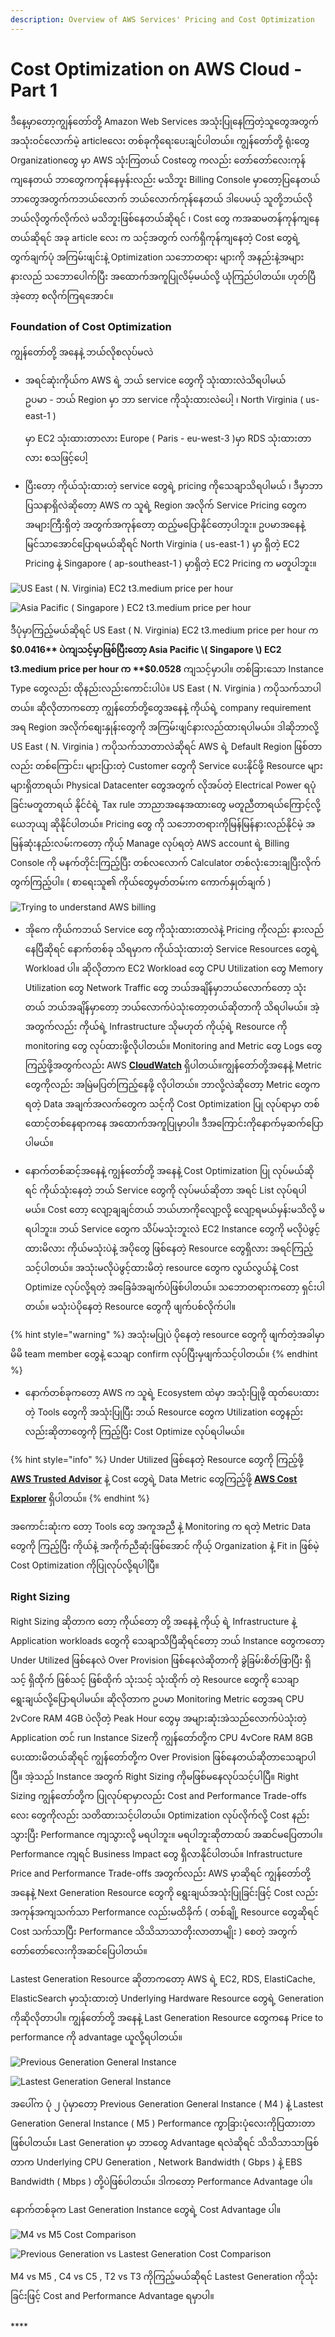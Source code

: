 ```yaml
---
description: Overview of AWS Services' Pricing and Cost Optimization
---
```


# Cost Optimization on AWS Cloud - Part 1

ဒီနေ့မှာတော့ကျွန်တော်တို့ Amazon Web Services အသုံးပြုနေကြတဲ့သူတွေအတွက် အသုံးဝင်လောက်မဲ့ articleလေး တစ်ခုကိုရေးပေးချင်ပါတယ်။ ကျွန်တော်တို့ ရုံးတွေ Organizationတွေ မှာ AWS သုံးကြတယ် Costတွေ ကလည်း တော်တော်လေးကုန် ကျနေတယ် ဘာတွေကကုန်နေမှန်းလည်း မသိဘူး Billing Console မှာတော့ပြနေတယ် ဘာတွေအတွက်ကဘယ်လောက် ဘယ်လောက်ကုန်နေတယ် ဒါပေမယ့် သူတို့ဘယ်လိုဘယ်လိုတွက်လိုက်လဲ မသိဘူးဖြစ်နေတယ်ဆိုရင် ၊ Cost တွေ ကအဆမတန်ကုန်ကျနေတယ်ဆိုရင်  အခု article လေး က သင့်အတွက် လက်ရှိကုန်ကျနေတဲ့ Cost တွေရဲ့ တွက်ချက်ပုံ အကြမ်းဖျင်းနဲ့ Optimization သဘောတရား များကို အနည်းနဲ့အများ နားလည် သဘောပေါက်ပြီး အထောက်အကူပြုလိမ့်မယ်လို့ ယုံကြည်ပါတယ်။ ဟုတ်ပြီ အဲ့တော့ စလိုက်ကြရအောင်။

### Foundation of Cost Optimization

ကျွန်တော်တို့ အနေနဲ့ ဘယ်လိုစလုပ်မလဲ

* အရင်ဆုံးကိုယ်က AWS ရဲ့ ဘယ် service တွေကို သုံးထားလဲသိရပါမယ်   
  ဥပမာ - ဘယ် Region မှာ ဘာ service ကိုသုံးထားလဲပေါ့ ၊ North Virginia \( us-east-1 \)

   မှာ EC2 သုံးထားတာလား Europe \( Paris - eu-west-3 \)မှာ RDS သုံးထားတာလား စသဖြင့်ပေါ့   

* ပြီးတော့ ကိုယ်သုံးထားတဲ့ service တွေရဲ့ pricing ကိုသေချာသိရပါမယ် ၊ ဒီမှာဘာပြသနာရှိလဲဆိုတော့ AWS က သူရဲ့ Region အလိုက် Service Pricing တွေက အများကြီးရှိတဲ့ အတွက်အကုန်တော့ ထည့်မပြောနိုင်တော့ပါဘူး။  ဥပမာအနေနဲ့ မြင်သာအောင်ပြောရမယ်ဆိုရင် North Virginia \( us-east-1 \) မှာ ရှိတဲ့ EC2 Pricing နဲ့ Singapore \( ap-southeast-1 \) မှာရှိတဲ့ EC2 Pricing က မတူပါဘူး။ 

![US East \( N. Virginia\) EC2 t3.medium price per hour](../.gitbook/assets/screenshot-from-2020-01-14-00-14-14.png)

![Asia Pacific  \( Singapore \) EC2 t3.medium price per hour](../.gitbook/assets/screenshot-from-2020-01-14-00-14-47.png)

ဒီပုံမှာကြည့်မယ်ဆိုရင် US East \( N. Virginia\) EC2 t3.medium price per hour က **$​0.0416** ပဲကျသင့်မှာဖြစ်ပြီးတော့ Asia Pacific \( Singapore \) EC2 t3.medium price per hour က **$0.0528** ကျသင့်မှာပါ။  တစ်ခြားသော Instance Type တွေလည်း ထိုနည်းလည်းကောင်းပါပဲ။ US East \( N. Virginia \) ကပိုသက်သာပါတယ်။ ဆိုလိုတာကတော့ ကျွန်တော်တို့တွေအနေနဲ့ ကိုယ်ရဲ့ company requirement  အရ Region အလိုက်စျေးနှုန်းတွေကို အကြမ်းဖျင်နားလည်ထားရပါမယ်။ ဒါဆိုဘာလို့ US East \( N. Virginia \) ကပိုသက်သာတာလဲဆိုရင် AWS ရဲ့ Default Region ဖြစ်တာလည်း တစ်ကြောင်း၊ များပြားတဲ့ Customer တွေကို Service ပေးနိုင်ဖို့ Resource များများရှိတာရယ်၊ Physical Datacenter တွေအတွက် လိုအပ်တဲ့ Electrical Power ရပုံခြင်းမတူတာရယ် နိုင်ငံရဲ့ Tax rule ဘာညာအနေအထားတွေ မတူညီတာရယ်ကြောင့်လို့ ယေဘုယျ ဆိုနိုင်ပါတယ်။ Pricing တွေ ကို သဘောတရားကိုမြန်မြန်နားလည်နိုင်မဲ့ အမြန်ဆုံးနည်းလမ်းကတော့ ကိုယ့် Manage လုပ်ရတဲ့ AWS account ရဲ့ Billing Console ကို မနက်တိုင်းကြည့်ပြီး တစ်လလောက် Calculator တစ်လုံးဘေးချပြီးလိုက်တွက်ကြည့်ပါ။ \( စာရေးသူ၏ ကိုယ်တွေမှတ်တမ်းက ကောက်နှုတ်ချက် \) 

![Trying to understand AWS billing](../.gitbook/assets/82106582_2594000577550233_2484771892225900544_n.jpg)

* အိုကေ ကိုယ်ကဘယ် Service တွေ ကိုသုံးထားတာလဲနဲ့ Pricing ကိုလည်း နားလည်နေပြီဆိုရင် နောက်တစ်ခု သိရမှာက ကိုယ်သုံးထားတဲ့ Service Resources တွေရဲ့ Workload ပါ။  ဆိုလိုတာက EC2 Workload တွေ CPU Utilization တွေ Memory Utilization တွေ Network Traffic တွေ ဘယ်အချိန်မှာဘယ်လောက်တော့ သုံးတယ် ဘယ်အချိန်မှာတော့ ဘယ်လောက်ပဲသုံးတော့တယ်ဆိုတာကို သိရပါမယ်။ အဲ့အတွက်လည်း ကိုယ်ရဲ့ Infrastructure သိုမဟုတ် ကိုယ့်ရဲ့ Resource ကို monitoring တွေ လုပ်ထားဖို့လိုပါတယ်။ Monitoring and Metric တွေ Logs တွေ ကြည့်ဖို့အတွက်လည်း AWS [**CloudWatch**](https://aws.amazon.com/cloudwatch/) ရှိပါတယ်။ကျွန်တော်တို့အနေနဲ့  Metric တွေကိုလည်း အမြဲမပြတ်ကြည့်နေဖို့ လိုပါတယ်။ ဘာလို့လဲဆိုတော့  Metric တွေက ရတဲ့ Data အချက်အလက်တွေက သင့်ကို Cost Optimization ပြု လုပ်ရာမှာ တစ်ထောင့်တစ်နေရာကနေ အထောက်အကူပြုမှာပါ။ ဒီအကြောင်းကိုနောက်မှဆက်ပြောပါမယ်။ 



* နောက်တစ်ဆင့်အနေနဲ့ ကျွန်တော်တို့ အနေနဲ့ Cost Optimization ပြု လုပ်မယ်ဆိုရင် ကိုယ်သုံးနေတဲ့ ဘယ် Service တွေကို လုပ်မယ်ဆိုတာ အရင် List လုပ်ရပါမယ်။ Cost တော့ လျော့ချချင်တယ် ဘယ်ဟာကိုလျော့လို့ လျော့ရမယ်မှန်းမသိလို့ မရပါဘူး။ ဘယ် Service တွေက သိပ်မသုံးဘူးလဲ EC2 Instance တွေကို မလိုပဲဖွင့်ထားမိလား ကိုယ်မသုံးပဲနဲ့ အပိုတွေ ဖြစ်နေတဲ့ Resource တွေရှိလား အရင်ကြည့်သင့်ပါတယ်။ အသုံးမလိုပဲဖွင့်ထားမိတဲ့ resource တွေက လွယ်လွယ်နဲ့ Cost Optimize လုပ်လို့ရတဲ့ အခြေခံအချက်ပဲဖြစ်ပါတယ်။ သဘောတရားကတော့ ရှင်းပါတယ်။ မသုံးပဲပိုနေတဲ့ Resource တွေကို ဖျက်ပစ်လိုက်ပါ။ 

{% hint style="warning" %}
အသုံးမပြုပဲ ပိုနေတဲ့ resource တွေကို ဖျက်တဲ့အခါမှာ မိမိ team member တွေနဲ့ သေချာ confirm လုပ်ပြီးမှဖျက်သင့်ပါတယ်။ 
{% endhint %}

* နောက်တစ်ခုကတော့ AWS က သူရဲ့ Ecosystem ထဲမှာ အသုံးပြုဖို့ ထုတ်ပေးထားတဲ့ Tools တွေကို အသုံးပြုပြီး ဘယ် Resource တွေက Utilization တွေနည်းလည်းဆိုတာတွေကို ကြည့်ပြီး Cost Optimize လုပ်ရပါမယ်။ 

{% hint style="info" %}
Under Utilized  ဖြစ်နေတဲ့ Resource တွေကို ကြည့်ဖို့ [**AWS Trusted Advisor**](https://aws.amazon.com/premiumsupport/trustedadvisor/) နဲ့ Cost တွေရဲ့ Data Metric တွေကြည့်ဖို့ [**AWS Cost Explorer**](https://aws.amazon.com/aws-cost-management/aws-cost-explorer/) ရှိပါတယ်။
{% endhint %}

အကောင်းဆုံးက တော့ Tools တွေ အကူအညီ နဲ့ Monitoring က ရတဲ့ Metric Data တွေကို ကြည့်ပြီး ကိုယ်နဲ့ အကိုက်ညီဆုံးဖြစ်အောင် ကိုယ့် Organization နဲ့ Fit in ဖြစ်မဲ့ Cost Optimization ကိုပြုလုပ်လို့ရပါပြီ။ 

### Right Sizing

Right Sizing ဆိုတာက တော့ ကိုယ်တော့ တို့ အနေနဲ့ ကိုယ့် ရဲ့ Infrastructure နဲ့ Application workloads တွေကို သေချာသိပြီဆိုရင်တော့  ဘယ် Instance တွေကတော့ Under Utilized ဖြစ်နေလဲ Over Provision ဖြစ်နေလဲဆိုတာကို ခွဲခြမ်းစိတ်ဖြာပြီး ရှိသင့် ရှိထိုက် ဖြစ်သင့် ဖြစ်ထိုက် သုံးသင့် သုံးထိုက် တဲ့ Resource တွေကို သေချာရွေးချယ်လို့ပြောရပါမယ်။ ဆိုလိုတာက ဥပမာ Monitoring Metric တွေအရ CPU 2vCore RAM 4GB ပဲလိုတဲ့ Peak Hour တွေမှ အများဆုံးအဲသည်လောက်ပဲသုံးတဲ့ Application တင် run  Instance  Sizeကို ကျွန်တော်တို့က CPU 4vCore RAM 8GB ပေးထားမိတယ်ဆိုရင် ကျွန်တော်တို့က Over Provision ဖြစ်နေတယ်ဆိုတာသေချာပါပြီ။ အဲ့သည် Instance အတွက် Right Sizing ကိုမဖြစ်မနေလုပ်သင့်ပါပြီ။  Right Sizing ကျွန်တော်တို့က  ပြုလုပ်ရာမှာလည်း Cost and Performance Trade-offs လေး တွေကိုလည်း သတိထားသင့်ပါတယ်။ Optimization လုပ်လိုက်လို့ Cost နည်းသွားပြီး Performance ကျသွားလို့ မရပါဘူး။ မရပါဘူးဆိုတာထပ် အဆင်မပြေတာပါ။ Performance ကျရင် Business Impact တွေ ရှိလာနိုင်ပါတယ်။ Infrastructure Price and Performance Trade-offs အတွက်လည်း AWS မှာဆိုရင် ကျွန်တော်တို့အနေနဲ့ Next Generation Resource တွေကို ရွေးချယ်အသုံးပြုခြင်းဖြင့် Cost လည်းအကုန်အကျသက်သာ Performance လည်းမထိခိုက် \( တစ်ချို့ Resource တွေဆိုရင် Cost သက်သာပြီး Performance သိသိသာသာတိုးလာတာမျိုး \)  စေတဲ့ အတွက် တော်တော်လေးကိုအဆင်ပြေပါတယ်။ 

Lastest Generation Resource ဆိုတာကတော့ AWS ရဲ့ EC2, RDS, ElastiCache, ElasticSearch မှာသုံးထားတဲ့ Underlying Hardware Resource တွေရဲ့ Generation ကိုဆိုလိုတာပါ။ ကျွန်တော်တို့ အနေနဲ့ Last Generation Resource တွေကနေ Price to performance ကို advantage ယူလို့ရပါတယ်။  

![Previous Generation General Instance ](../.gitbook/assets/screenshot-from-2020-01-14-14-47-57.png)

![Lastest Generation General Instance](../.gitbook/assets/screenshot-from-2020-01-14-14-48-41.png)

အပေါ်က ပုံ ၂ ပုံမှာတော့ Previous Generation General Instance \( M4 \) နဲ့ Lastest Generation General Instance \( M5 \) Performance ကွာခြားပုံလေးကိုပြထားတာဖြစ်ပါတယ်။ Last Generation မှာ ဘာတွေ Advantage ရလဲဆိုရင် သိသိသာသာဖြစ်တာက Underlying CPU Generation , Network Bandwidth \( Gbps \) နဲ့ EBS Bandwidth \( Mbps \) တို့ပဲဖြစ်ပါတယ်။ ဒါကတော့ Performance Advantage ပါ။ 

နောက်တစ်ခုက Last Generation Instance တွေရဲ့ Cost Advantage ပါ။ 

![M4 vs M5 Cost Comparison](../.gitbook/assets/screenshot-from-2020-01-14-15-06-20.png)

![Previous Generation vs Lastest Generation Cost Comparison](../.gitbook/assets/screenshot-from-2020-01-14-15-08-56.png)

M4 vs M5 , C4 vs C5 , T2 vs T3 ကိုကြည့်မယ်ဆိုရင် Lastest Generation ကိုသုံးခြင်းဖြင့် Cost and Performance Advantage ရမှာပါ။ 



###  

\*\*\*\*

